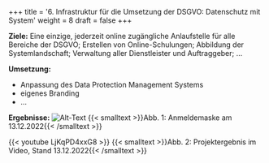 +++
title = '6. Infrastruktur für die Umsetzung der DSGVO: Datenschutz mit System'
weight = 8
draft = false
+++


**Ziele:** Eine einzige, jederzeit online zugängliche Anlaufstelle für alle Bereiche der DSGVO; Erstellen von Online-Schulungen; Abbildung der Systemlandschaft; Verwaltung aller Dienstleister und Auftraggeber; …  

**Umsetzung:**
- Anpassung des Data Protection Management Systems
- eigenes Branding
- …  

**Ergebnisse:**
![Alt-Text](/img/p6.1.jpg)
{{< smalltext >}}Abb. 1: Anmeldemaske am 13.12.2022{{< /smalltext >}}



{{< youtube LjKqPD4xxG8 >}}
{{< smalltext >}}Abb. 2: Projektergebnis im Video, Stand 13.12.2022{{< /smalltext >}}



 



